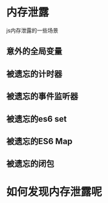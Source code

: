 # 内存泄露
js内存泄露的一些场景
## 意外的全局变量
## 被遗忘的计时器
## 被遗忘的事件监听器
## 被遗忘的es6 set
## 被遗忘的ES6 Map
## 被遗忘的闭包


# 如何发现内存泄露呢
